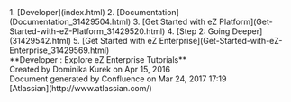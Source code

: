 <div id="page">
<div id="main" class="aui-page-panel">
<div id="main-header">
<div id="breadcrumb-section">
1.  [Developer](index.html)
2.  [Documentation](Documentation_31429504.html)
3.  [Get Started with eZ Platform](Get-Started-with-eZ-Platform_31429520.html)
4.  [Step 2: Going Deeper](31429542.html)
5.  [Get Started with eZ Enterprise](Get-Started-with-eZ-Enterprise_31429569.html)

</div>
**Developer : Explore eZ Enterprise Tutorials**

</div>
<div id="content" class="view">
<div class="page-metadata">
Created by Dominika Kurek on Apr 15, 2016

</div>
<div id="main-content" class="wiki-content group">
</div>
</div>
</div>
<div id="footer" role="contentinfo">
<div class="section footer-body">
Document generated by Confluence on Mar 24, 2017 17:19

<div id="footer-logo">
[Atlassian](http://www.atlassian.com/)

</div>
</div>
</div>
</div>

